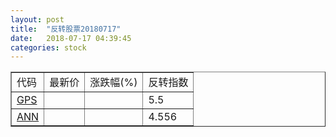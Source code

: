 ```yaml
---
layout: post
title:  "反转股票20180717"
date:   2018-07-17 04:39:45
categories: stock
---
```


<script type="text/javascript">
var stockList = []
stockList.push('gb_gps');
stockList.push('gb_ann');
</script>

<table border="1">
 <tr>
 <td>代码</td>
  <td>最新价</td>
  <td>涨跌幅(%)</td>
 <td>反转指数</td>
</tr>
  <tr id="gps"><td><a href="http://stock.finance.sina.com.cn/usstock/quotes/GPS.html" target="_blank">GPS</a></td><td></td><td></td><td>5.5</td></tr>
  <tr id="ann"><td><a href="http://stock.finance.sina.com.cn/usstock/quotes/ANN.html" target="_blank">ANN</a></td><td></td><td></td><td>4.556</td></tr>
</table>
